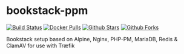 # bookstack-ppm
[![Build Status](https://cloud.drone.io/api/badges/JJTC-Docker/bookstack-ppm/status.svg)](https://cloud.drone.io/JJTC-Docker/bookstack-ppm)
[![Docker Pulls](https://img.shields.io/docker/pulls/jjtc/bookstack-ppm.svg?style=flat)](https://hub.docker.com/r/jjtc/bookstack-ppm/) 
[![Github Stars](https://img.shields.io/github/stars/jjtc-docker/bookstack-ppm.svg?style=flat)](https://github.com/jjtc-docker/bookstack-ppm) 
[![Github Forks](https://img.shields.io/github/forks/jjtc-docker/bookstack-ppm.svg?style=flat?label=github%20forks)](https://github.com/jjtc-docker/bookstack-ppm)

Bookstack setup based on Alpine, Nginx, PHP-PM, MariaDB, Redis & ClamAV for use with Træfik